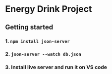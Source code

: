 # Energy Drink Project

## Getting started

### 1. `npm install json-server`
### 2. `json-server --watch db.json`
### 3. Install live server and run it on VS code

